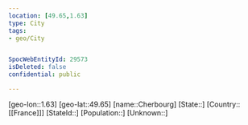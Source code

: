 ```yaml
---
location: [49.65,1.63]
type: City
tags:
- geo/City


SpocWebEntityId: 29573
isDeleted: false
confidential: public

---
```

[geo-lon::1.63]
[geo-lat::49.65]
[name::Cherbourg]
[State::]
[Country::[[France]]]
[StateId::]
[Population::]
[Unknown::]

